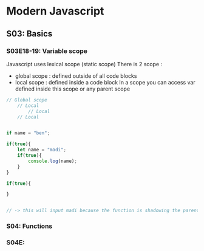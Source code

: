 # Modern Javascript

## S03: Basics

### S03E18-19: Variable scope

Javascript uses lexical scope (static scope)
There is 2 scope :
- global scope : defined outside of all code blocks
- local scope : defined inside a code block
In a scope you can access var defined inside this scope or any parent scope

```js
// Global scope
    // Local
        // Local
    // Local


if name = "ben";

if(true){
    let name = "madi";
    if(true){
        console.log(name);
    }
}

if(true){

}


// -> this will input madi because the function is shadowing the parent var
```


### S04: Functions

### S04E: